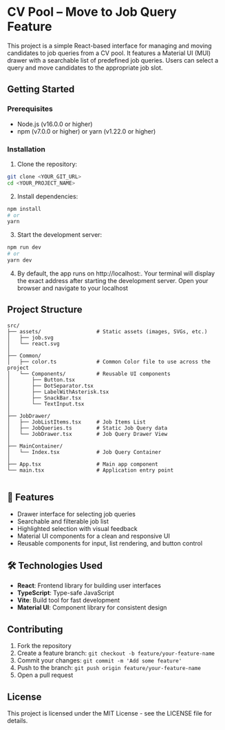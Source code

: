 # CV Pool – Move to Job Query Feature

This project is a simple React-based interface for managing and moving candidates to job queries from a CV pool. It features a Material UI (MUI) drawer with a searchable list of predefined job queries. Users can select a query and move candidates to the appropriate job slot.

## Getting Started

### Prerequisites

- Node.js (v16.0.0 or higher)
- npm (v7.0.0 or higher) or yarn (v1.22.0 or higher)

### Installation

1. Clone the repository:
```sh
git clone <YOUR_GIT_URL>
cd <YOUR_PROJECT_NAME>
```

2. Install dependencies:
```sh
npm install
# or
yarn
```

3. Start the development server:
```sh
npm run dev
# or
yarn dev
```

4. By default, the app runs on http://localhost:<port>. Your terminal will display the exact address after starting the development server. Open your browser and navigate to your localhost

## Project Structure

```
src/
├── assets/                  # Static assets (images, SVGs, etc.)
│   ├── job.svg
│   └── react.svg
│
├── Common/
│   ├── color.ts             # Common Color file to use across the project
│   └── Components/          # Reusable UI components
│       ├── Button.tsx
│       ├── DotSeparator.tsx
│       ├── LabelWithAsterisk.tsx
│       ├── SnackBar.tsx
│       └── TextInput.tsx
│
├── JobDrawer/
│   ├── JobListItems.tsx     # Job Items List
│   ├── JobQueries.ts        # Static Job Query data
│   └── JobDrawer.tsx        # Job Query Drawer View
│
├── MainContainer/
│   └── Index.tsx            # Job Query Container
│
├── App.tsx                  # Main app component
└── main.tsx                 # Application entry point


```

## 🚀 Features

- Drawer interface for selecting job queries
- Searchable and filterable job list
- Highlighted selection with visual feedback
- Material UI components for a clean and responsive UI
- Reusable components for input, list rendering, and button control

## 🛠 Technologies Used

- **React**: Frontend library for building user interfaces
- **TypeScript**: Type-safe JavaScript
- **Vite**: Build tool for fast development
- **Material UI**: Component library for consistent design

## Contributing

1. Fork the repository
2. Create a feature branch: `git checkout -b feature/your-feature-name`
3. Commit your changes: `git commit -m 'Add some feature'`
4. Push to the branch: `git push origin feature/your-feature-name`
5. Open a pull request

## License

This project is licensed under the MIT License - see the LICENSE file for details.